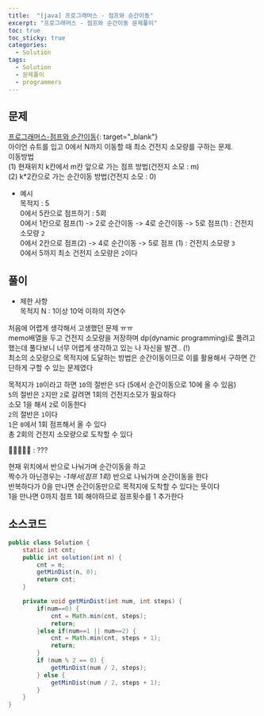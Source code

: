 ```yaml
---
title:  "[java] 프로그래머스 - 점프와 순간이동"
excerpt: "프로그래머스 - 점프와 순간이동 문제풀이"
toc: true
toc_sticky: true
categories:
  - Solution
tags:
  - Solution
  - 문제풀이
  - programmers
---
```

## 문제  
[프로그래머스-점프와 순간이동](https://programmers.co.kr/learn/courses/30/lessons/12980?language=java){: target="_blank"}  
아이언 슈트를 입고 0에서 N까지 이동할 때 최소 건전지 소모량를 구하는 문제.  
이동방법  
(1) 현재위치 k칸에서 m칸 앞으로 가는 점프 방법(건전지 소모 : m)    
(2) k*2칸으로 가는 순간이동 방법(건전지 소모 : 0)    

* 예시  
목적지 : 5  
0에서 5칸으로 점프하기 : 5회  
0에서 1칸으로 점프(1) -> 2로 순간이동 -> 4로 순간이동 -> 5로 점프(1) : 건전지 소모량 `2`  
0에서 2칸으로 점프(2) -> 4로 순간이동 -> 5로 점프 (1) : 건전지 소모량 `3`    
0에서 5까지 최소 건전지 소모량은 `2`이다

## 풀이  
* 제한 사항  
목적지 N : 1이상 10억 이하의 자연수  

처음에 어렵게 생각해서 고생했던 문제 ㅠㅠ  
memo배열을 두고 건전지 소모량을 저장하며 dp(dynamic programming)로 풀려고 했는데 풀다보니 너무 어렵게 생각하고 있는 나 자신을 발견.. (!)  
최소의 소모량으로 목적지에 도달하는 방법은 순간이동이므로 이를 활용해서 구하면 간단하게 구할 수 있는 문제였다  


목적지가 `10`이라고 하면 `10`의 절반은 `5`다 (5에서 순간이동으로 10에 올 수 있음)  
`5`의 절반은 `2`지만 `2`로 갈려면 1회의 건전지소모가 필요하다  
소모 1을 해서 `2`로 이동한다  
`2`의 절반은 `1`이다  
`1`은 `0`에서 1회 점프해서 올 수 있다  
총 2회의 건전지 소모량으로 도착할 수 있다  

👤👥👤👥👤 : ???  

현재 위치에서 반으로 나눠가며 순간이동을 하고  
짝수가 아닌경우는 *-1해서(점프 1회)* 반으로 나눠가며 순간이동을 한다  
반복하다가 0을 만나면 순간이동만으로 목적지에 도착할 수 있다는 뜻이다  
1을 만나면 0까지 점프 1회 해야하므로 점프횟수를 1 추가한다  


## 소스코드  

```java
public class Solution {
 	static int cnt;
	public int solution(int n) {
		cnt = n;
		getMinDist(n, 0);
		return cnt;
	}

	private void getMinDist(int num, int steps) {
		if(num==0) {
			cnt = Math.min(cnt, steps);
			return;
		}else if(num==1 || num==2) {
			cnt = Math.min(cnt, steps + 1);
			return;
		}
		if (num % 2 == 0) {
			getMinDist(num / 2, steps);
		} else {
			getMinDist(num / 2, steps + 1);
		}
	}
}
```